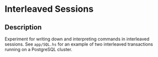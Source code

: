 # Interleaved Sessions

## Description

Experiment for writing down and interpreting commands in interleaved
sessions. See `app/SQL.hs` for an example of two interleaved transactions
running on a PostgreSQL cluster.

